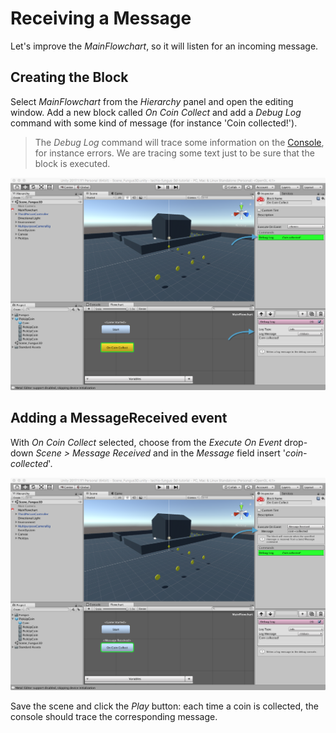 # Receiving a Message

Let's improve the _MainFlowchart_, so it will listen for an incoming message.

## Creating the Block

Select _MainFlowchart_ from the _Hierarchy_ panel and open the editing window. Add a new block called _On Coin Collect_ and add a _Debug Log_ command with some kind of message (for instance 'Coin collected!').

> The _Debug Log_ command will trace some information on the  [Console](https://docs.unity3d.com/Manual/Console.html), for instance errors. We are tracing some text just to be sure that the block is executed.

![Debug](../../images/lesson03/pic02_debug.png "Debug")

## Adding a MessageReceived event

With _On Coin Collect_ selected, choose from the _Execute On Event_ drop-down _Scene > Message Received_ and in the _Message_ field insert '_coin-collected_'.

![Receiving the Message](../../images/lesson03/pic03_receive_message.png "Receiving the Message")

Save the scene and click the _Play_ button: each time a coin is collected, the console should trace the corresponding message.

